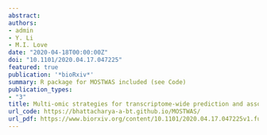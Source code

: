 ```yaml
---
abstract:
authors:
- admin
- Y. Li
- M.I. Love
date: "2020-04-18T00:00:00Z"
doi: "10.1101/2020.04.17.047225"
featured: true
publication: '*bioRxiv*'
summary: R package for MOSTWAS included (see Code)
publication_types:
- "3"
title: Multi-omic strategies for transcriptome-wide prediction and association studies
url_code: https://bhattacharya-a-bt.github.io/MOSTWAS/
url_pdf: https://www.biorxiv.org/content/10.1101/2020.04.17.047225v1.full.pdf
---
```

